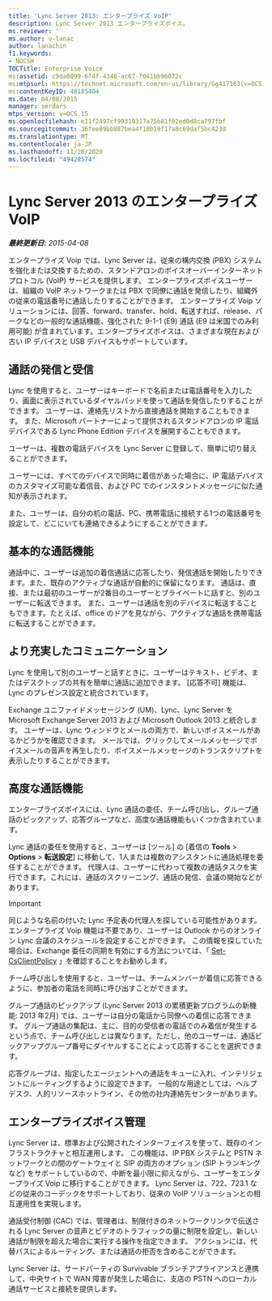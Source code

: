 ```yaml
---
title: 'Lync Server 2013: エンタープライズ VoIP'
description: Lync Server 2013 エンタープライズボイス。
ms.reviewer: ''
ms.author: v-lanac
author: lanachin
f1.keywords:
- NOCSH
TOCTitle: Enterprise Voice
ms:assetid: c9da8099-6f4f-4346-ac67-f041bb96072c
ms:mtpsurl: https://technet.microsoft.com/en-us/library/Gg417163(v=OCS.15)
ms:contentKeyID: 48185404
ms.date: 04/08/2015
manager: serdars
mtps_version: v=OCS.15
ms.openlocfilehash: e11f2497cf99319317a75b81f02ed0d8ca797fbf
ms.sourcegitcommit: 36fee89bb887bea4f18b19f17a8c69daf5bc423d
ms.translationtype: MT
ms.contentlocale: ja-JP
ms.lasthandoff: 11/26/2020
ms.locfileid: "49428574"
---
```

# <a name="enterprise-voice-in-lync-server-2013"></a>Lync Server 2013 のエンタープライズ VoIP

<div data-xmlns="http://www.w3.org/1999/xhtml">

<div class="topic" data-xmlns="http://www.w3.org/1999/xhtml" data-msxsl="urn:schemas-microsoft-com:xslt" data-cs="https://msdn.microsoft.com/">

<div data-asp="https://msdn2.microsoft.com/asp">



</div>

<div id="mainSection">

<div id="mainBody">

<span> </span>

_**最終更新日:** 2015-04-08_

エンタープライズ Voip では、Lync Server は、従来の構内交換 (PBX) システムを強化または交換するための、スタンドアロンのボイスオーバーインターネットプロトコル (VoIP) サービスを提供します。 エンタープライズボイスユーザーは、組織の VoIP ネットワークまたは PBX で同僚に通話を発信したり、組織外の従来の電話番号に通話したりすることができます。 エンタープライズ Voip ソリューションには、回答、forward、transfer、hold、転送すれば、release、パークなどの一般的な通話機能、強化された 9-1-1 (E9) 通話 (E9 は米国でのみ利用可能) が含まれています。エンタープライズボイスは、さまざまな現在および古い IP デバイスと USB デバイスもサポートしています。

<div>

## <a name="placing-and-receiving-calls"></a>通話の発信と受信

Lync を使用すると、ユーザーはキーボードで名前または電話番号を入力したり、画面に表示されているダイヤルパッドを使って通話を発信したりすることができます。 ユーザーは、連絡先リストから直接通話を開始することもできます。 また、Microsoft パートナーによって提供されるスタンドアロンの IP 電話デバイスである Lync Phone Edition デバイスを展開することもできます。

ユーザーは、複数の電話デバイスを Lync Server に登録して、簡単に切り替えることができます。

ユーザーには、すべてのデバイスで同時に着信があった場合に、IP 電話デバイスのカスタマイズ可能な着信音、および PC でのインスタントメッセージに似た通知が表示されます。

また、ユーザーは、自分の机の電話、PC、携帯電話に接続する1つの電話番号を設定して、どこにいても連絡できるようにすることができます。

</div>

<div>

## <a name="basic-call-features"></a>基本的な通話機能

通話中に、ユーザーは追加の着信通話に応答したり、発信通話を開始したりできます。また、既存のアクティブな通話が自動的に保留になります。 通話は、直接、または最初のユーザーが2番目のユーザーとプライベートに話すと、別のユーザーに転送できます。 また、ユーザーは通話を別のデバイスに転送することもできます。たとえば、office のドアを見ながら、アクティブな通話を携帯電話に転送することができます。

</div>

<div>

## <a name="richer-communications"></a>より充実したコミュニケーション

Lync を使用して別のユーザーと話すときに、ユーザーはテキスト、ビデオ、またはデスクトップの共有を簡単に通話に追加できます。 [応答不可] 機能は、Lync のプレゼンス設定と統合されています。

Exchange ユニファイドメッセージング (UM)、Lync、Lync Server を Microsoft Exchange Server 2013 および Microsoft Outlook 2013 と統合します。 ユーザーは、Lync ウィンドウとメールの両方で、新しいボイスメールがあるかどうかを確認できます。 メールでは、クリックしてメールメッセージでボイスメールの音声を再生したり、ボイスメールメッセージのトランスクリプトを表示したりすることができます。

</div>

<div>

## <a name="advanced-calling-features"></a>高度な通話機能

エンタープライズボイスには、Lync 通話の委任、チーム呼び出し、グループ通話のピックアップ、応答グループなど、高度な通話機能もいくつか含まれています。

Lync 通話の委任を使用すると、ユーザーは [ツール] の [着信の **Tools** \> **Options** \> **転送設定**] に移動して、1人または複数のアシスタントに通話処理を委任することができます。 代理人は、ユーザーに代わって複数の通話タスクを実行できます。これには、通話のスクリーニング、通話の発信、会議の開始などがあります。

<div>


> [!IMPORTANT]  
> 同じような名前の付いた Lync 予定表の代理人を探している可能性があります。 エンタープライズ Voip 機能は不要であり、ユーザーは Outlook からのオンライン Lync 会議のスケジュールを設定することができます。 この情報を探していた場合は、Exchange 委任の同期を有効にする方法については、「 <A href="https://docs.microsoft.com/powershell/module/skype/Set-CsClientPolicy">Set-CsClientPolicy</A> 」を確認することをお勧めします。



</div>

チーム呼び出しを使用すると、ユーザーは、チームメンバーが着信に応答できるように、参加者の電話を同時に呼び出すことができます。

グループ通話のピックアップ (Lync Server 2013 の累積更新プログラムの新機能: 2013 年2月) では、ユーザーは自分の電話から同僚への着信に応答できます。 グループ通話の集配は、主に、目的の受信者の電話でのみ着信が発生するという点で、チーム呼び出しとは異なります。ただし、他のユーザーは、通話ピックアップグループ番号にダイヤルすることによって応答することを選択できます。

応答グループは、指定したエージェントへの通話をキューに入れ、インテリジェントにルーティングするように設定できます。 一般的な用途としては、ヘルプデスク、人的リソースホットライン、その他の社内連絡先センターがあります。

</div>

<div>

## <a name="enterprise-voice-administration"></a>エンタープライズボイス管理

Lync Server は、標準および公開されたインターフェイスを使って、既存のインフラストラクチャと相互運用します。 この機能は、IP PBX システムと PSTN ネットワークとの間のゲートウェイと SIP の両方のオプション (SIP トランキングなど) をサポートしているので、中断を最小限に抑えながら、ユーザーをエンタープライズ Voip に移行することができます。 Lync Server は、722、723.1 などの従来のコーデックをサポートしており、従来の VoIP ソリューションとの相互運用性を実現します。

通話受付制御 (CAC) では、管理者は、制限付きのネットワークリンクで伝送される Lync Server の音声とビデオのトラフィックの量に制限を設定し、新しい通話が制限を超えた場合に実行する操作を指定できます。 アクションには、代替パスによるルーティング、または通話の拒否を含めることができます。

Lync Server は、サードパーティの Survivable ブランチアプライアンスと連携して、中央サイトで WAN 障害が発生した場合に、支店の PSTN へのローカル通話サービスと接続を提供します。

</div>

</div>

<span> </span>

</div>

</div>

</div>

